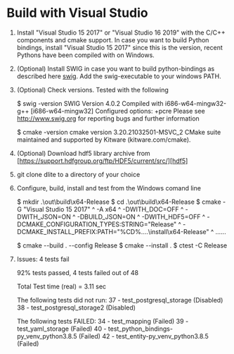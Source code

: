 Build with Visual Studio
========================

1. Install "Visual Studio 15 2017" or "Visual Studio 16 2019" with the
   C/C++ components and cmake support. In case you want to build Python bindings,
   install "Visual Studio 15 2017" since this is the version, recent Pythons have
   been compiled with on Windows.

2. (Optional) Install SWIG in case you want to build python-bindings as described
   here [swig]. Add the swig-executable to your windows PATH.
   
3. (Optional) Check versions. Tested with the following

   $ swig -version
     SWIG Version 4.0.2
     Compiled with i686-w64-mingw32-g++ [i686-w64-mingw32]
     Configured options: +pcre
     Please see http://www.swig.org for reporting bugs and further information

   $ cmake -version
    cmake version 3.20.21032501-MSVC_2
    CMake suite maintained and supported by Kitware (kitware.com/cmake).


3. (Optional) Download hdf5 library archive from
   [https://support.hdfgroup.org/ftp/HDF5/current/src/][hdf5]

4. git clone dlite to a directory of your choice

5. Configure, build, install and test from the Windows comand line

   $ mkdir .\out\build\x64-Release
   $ cd .\out\build\x64-Release
   $ cmake -G "Visual Studio 15 2017" ^
           -A x64 ^
           -DWITH_DOC=OFF ^
           -DWITH_JSON=ON ^
           -DBUILD_JSON=ON ^
           -DWITH_HDF5=OFF ^
           -DCMAKE_CONFIGURATION_TYPES:STRING="Release" ^
           -DCMAKE_INSTALL_PREFIX:PATH="%CD%\..\..\install\x64-Release" ^
           ..\..\..

    $ cmake --build . --config Release
    $ cmake --install .
    $ ctest -C Release

6. Issues: 4 tests fail

   92% tests passed, 4 tests failed out of 48
   
   Total Test time (real) =   3.11 sec
   
   The following tests did not run:
            37 - test_postgresql_storage (Disabled)
            38 - test_postgresql_storage2 (Disabled)
   
   The following tests FAILED:
            34 - test_mapping (Failed)
            39 - test_yaml_storage (Failed)
            40 - test_python_bindings-py_venv_python3.8.5 (Failed)
            42 - test_entity-py_venv_python3.8.5 (Failed)


[cmake]: https://cmake.org/download/
[hdf5]: https://support.hdfgroup.org/ftp/HDF5/current/src/
[swig]: https://www.dev2qa.com/how-to-install-swig-on-macos-linux-and-windows/